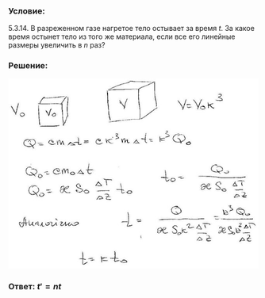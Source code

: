 ###  Условие: 

$5.3.14.$ В разреженном газе нагретое тело остывает за время $t$. За какое время остынет тело из того же материала, если все его линейные размеры увеличить в $n$ раз? 

###  Решение: 

![|640x487, 67%](../../img/5.3.14/sol.jpg) 

###  Ответ: ${t}' = nt$ 
